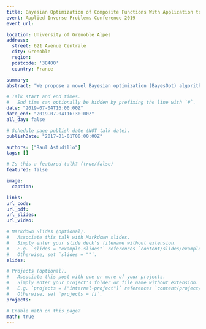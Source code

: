 ```yaml
---
title: Bayesian Optimization of Composite Functions With Application to Computationally Expensive Inverse Problems
event: Applied Inverse Problems Conference 2019
event_url:

location: University of Grenoble Alpes
address:
  street: 621 Avenue Centrale
  city: Grenoble
  region: 
  postcode: '38400'
  country: France

summary: 
abstract: "We propose a novel Bayesian optimization (BayesOpt) algorithm for calibrating black-box derivative-free expensive-to-evaluate computer models.  Our approach finds model parameters x that minimize f(x)=g(h(x)), where h(x) is the model’s vector-valued prediction and g(h(x)) is the sum of squared errors.  Standard BayesOpt models f directly.  By modeling h instead and leveraging knowledge of g, our approach outperforms standard BayesOpt by several orders magnitude on test problems."

# Talk start and end times.
#   End time can optionally be hidden by prefixing the line with `#`.
date: "2019-07-04T16:00:00Z"
date_end: "2019-07-04T16:30:00Z"
all_day: false

# Schedule page publish date (NOT talk date).
publishDate: "2017-01-01T00:00:00Z"

authors: ["Raul Astudillo"]
tags: []

# Is this a featured talk? (true/false)
featured: false

image:
  caption:

links:
url_code:
url_pdf: 
url_slides: 
url_video:

# Markdown Slides (optional).
#   Associate this talk with Markdown slides.
#   Simply enter your slide deck's filename without extension.
#   E.g. `slides = "example-slides"` references `content/slides/example-slides.md`.
#   Otherwise, set `slides = ""`.
slides:

# Projects (optional).
#   Associate this post with one or more of your projects.
#   Simply enter your project's folder or file name without extension.
#   E.g. `projects = ["internal-project"]` references `content/project/deep-learning/index.md`.
#   Otherwise, set `projects = []`.
projects:

# Enable math on this page?
math: true
---
```

